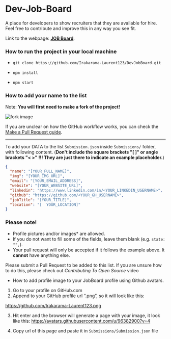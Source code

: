 # Dev-Job-Board

A place for developers to show recruiters that they are available for hire. Feel free to contribute and improve this in any way you see fit.

Link to the webpage: [**JOB Board**](https://dev-job-board-now.vercel.app).

### How to run the project in your local machine

- `git clone https://github.com/Irakarama-Laurent123/DevJobBoard.git`

- `npm install`

- `npm start`

### How to add your name to the list

Note: **You will first need to make a fork of the project!**

![fork image](https://docs.github.com/assets/cb-23088/images/help/repository/fork_button.png)

If you are unclear on how the GitHub workflow works, you can check the [Make a Pull Request guide](https://makeapullrequest.com/).

---

To add your DATA to the list `Submission.json`
inside `Submissions/` folder, with following content.
(**Don't include the square brackets "[ ]" or angle brackets "< >" !!! They
are just there to indicate an example placeholder.**)

```json
{
  "name": "[YOUR_FULL_NAME]",
  "img": "[YOUR_IMG_URL]",
  "email": "[YOUR_EMAIL_ADDRESS]",
  "website": "[YOUR_WEBSITE_URL]",
  "linkedin": "https://www.linkedin.com/in/<YOUR_LINKEDIN_USERNAME>",
  "github": "https://github.com/<YOUR_GH_USERNAME>",
  "jobTitle": "[YOUR_TITLE]",
  "location": "[  YOUR_LOCATION]"
}
```

### Please note!

- Profile pictures and/or images\* are allowed.
- If you do not want to fill some of the fields, leave them blank (e.g. `state: "",`).
- Your pull request will only be accepted if it follows the example above. It **cannot** have anything else.

Please submit a Pull Request to be added to this list. If you are unsure how to do this, please check out _Contributing To Open Source_ video

- How to add profile image to your JobBoard profile using Github avatars.

1. Go to your profile on GitHub.com
2. Append to your GitHub profile url “.png”, so it will look like this:

https://github.com/Irakarama-Laurent123.png

3. Hit enter and the browser will generate a page with your image, it look like this:
   https://avatars.githubusercontent.com/u/96382900?v=4

4. Copy url of this page and paste it in `Submissions/Submission.json` file
